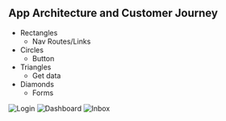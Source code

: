 ## App Architecture and Customer Journey

- Rectangles
    - Nav Routes/Links
- Circles
    - Button
- Triangles
    - Get data
- Diamonds
    - Forms

![Login](https://i.imgur.com/qg3OONT.png)
![Dashboard](https://i.imgur.com/atYgdDz.png)
![Inbox](https://i.imgur.com/hsCwoNw.png)